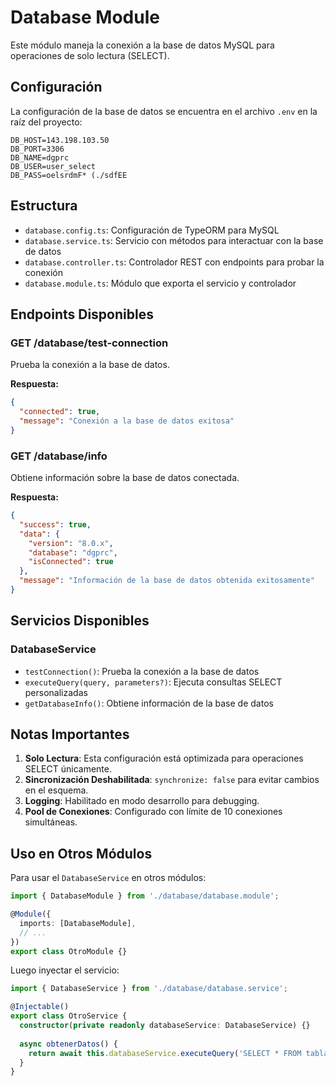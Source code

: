 # Database Module

Este módulo maneja la conexión a la base de datos MySQL para operaciones de solo lectura (SELECT).

## Configuración

La configuración de la base de datos se encuentra en el archivo `.env` en la raíz del proyecto:

```env
DB_HOST=143.198.103.50
DB_PORT=3306
DB_NAME=dgprc
DB_USER=user_select
DB_PASS=oelsrdmF* (./sdfEE
```

## Estructura

- `database.config.ts`: Configuración de TypeORM para MySQL
- `database.service.ts`: Servicio con métodos para interactuar con la base de datos
- `database.controller.ts`: Controlador REST con endpoints para probar la conexión
- `database.module.ts`: Módulo que exporta el servicio y controlador

## Endpoints Disponibles

### GET /database/test-connection
Prueba la conexión a la base de datos.

**Respuesta:**
```json
{
  "connected": true,
  "message": "Conexión a la base de datos exitosa"
}
```

### GET /database/info
Obtiene información sobre la base de datos conectada.

**Respuesta:**
```json
{
  "success": true,
  "data": {
    "version": "8.0.x",
    "database": "dgprc",
    "isConnected": true
  },
  "message": "Información de la base de datos obtenida exitosamente"
}
```

## Servicios Disponibles

### DatabaseService

- `testConnection()`: Prueba la conexión a la base de datos
- `executeQuery(query, parameters?)`: Ejecuta consultas SELECT personalizadas
- `getDatabaseInfo()`: Obtiene información de la base de datos

## Notas Importantes

1. **Solo Lectura**: Esta configuración está optimizada para operaciones SELECT únicamente.
2. **Sincronización Deshabilitada**: `synchronize: false` para evitar cambios en el esquema.
3. **Logging**: Habilitado en modo desarrollo para debugging.
4. **Pool de Conexiones**: Configurado con límite de 10 conexiones simultáneas.

## Uso en Otros Módulos

Para usar el `DatabaseService` en otros módulos:

```typescript
import { DatabaseModule } from './database/database.module';

@Module({
  imports: [DatabaseModule],
  // ...
})
export class OtroModule {}
```

Luego inyectar el servicio:

```typescript
import { DatabaseService } from './database/database.service';

@Injectable()
export class OtroService {
  constructor(private readonly databaseService: DatabaseService) {}
  
  async obtenerDatos() {
    return await this.databaseService.executeQuery('SELECT * FROM tabla');
  }
}
```